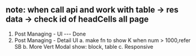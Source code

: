 ## note: when call api and work with table -> res data -> check id of headCells all page

1. Post Managing - UI --- Done
2. Post Managing - Detail UI
   a. make fn to show K when num > 1000,refer SB
   b. More Vert Modal show: block, table
   c. Responsive
